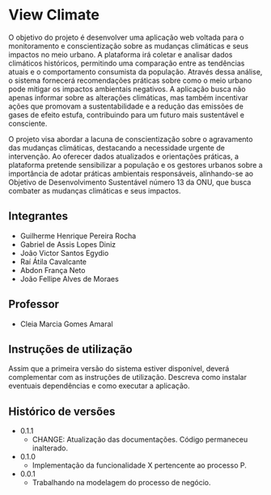 # View Climate

O objetivo do projeto é desenvolver uma aplicação web voltada para o monitoramento e conscientização sobre as mudanças climáticas e seus impactos no meio urbano. A plataforma irá coletar e analisar dados climáticos históricos, permitindo uma comparação entre as tendências atuais e o comportamento consumista da população. Através dessa análise, o sistema fornecerá recomendações práticas sobre como o meio urbano pode mitigar os impactos ambientais negativos. A aplicação busca não apenas informar sobre as alterações climáticas, mas também incentivar ações que promovam a sustentabilidade e a redução das emissões de gases de efeito estufa, contribuindo para um futuro mais sustentável e consciente.

O projeto visa abordar a lacuna de conscientização sobre o agravamento das mudanças climáticas, destacando a necessidade urgente de intervenção. Ao oferecer dados atualizados e orientações práticas, a plataforma pretende sensibilizar a população e os gestores urbanos sobre a importância de adotar práticas ambientais responsáveis, alinhando-se ao Objetivo de Desenvolvimento Sustentável número 13 da ONU, que busca combater as mudanças climáticas e seus impactos.

## Integrantes

* Guilherme Henrique Pereira Rocha
* Gabriel de Assis Lopes Diniz
* João Victor Santos Egydio
* Raí Átila Cavalcante
* Abdon França Neto
* João Fellipe Alves de Moraes

## Professor

* Cleia Marcia Gomes Amaral

## Instruções de utilização

Assim que a primeira versão do sistema estiver disponível, deverá complementar com as instruções de utilização. Descreva como instalar eventuais dependências e como executar a aplicação.

## Histórico de versões

* 0.1.1
    * CHANGE: Atualização das documentações. Código permaneceu inalterado.
* 0.1.0
    * Implementação da funcionalidade X pertencente ao processo P.
* 0.0.1
    * Trabalhando na modelagem do processo de negócio.

